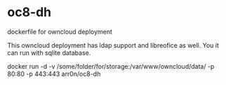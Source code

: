 # oc8-dh
dockerfile for owncloud deployment 

This owncloud deployment has ldap support and libreofice as well.  You it can run with sqlite database. 

docker run -d -v /some/folder/for/storage:/var/www/owncloud/data/ -p 80:80 -p 443:443 arr0n/oc8-dh 
